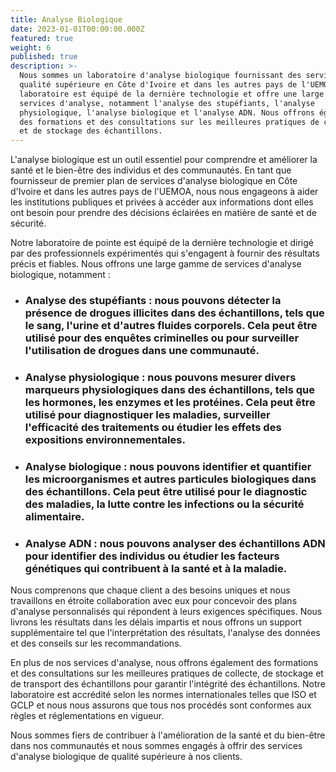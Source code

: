 ```yaml
---
title: Analyse Biologique
date: 2023-01-01T00:00:00.000Z
featured: true
weight: 6
published: true
description: >-
  Nous sommes un laboratoire d'analyse biologique fournissant des services de
  qualité supérieure en Côte d'Ivoire et dans les autres pays de l'UEMOA. Notre
  laboratoire est équipé de la dernière technologie et offre une large gamme de
  services d'analyse, notamment l'analyse des stupéfiants, l'analyse
  physiologique, l'analyse biologique et l'analyse ADN. Nous offrons également
  des formations et des consultations sur les meilleures pratiques de collecte
  et de stockage des échantillons.
---
```

L'analyse biologique est un outil essentiel pour comprendre et améliorer la santé et le bien-être des individus et des communautés. En tant que fournisseur de premier plan de services d'analyse biologique en Côte d'Ivoire et dans les autres pays de l'UEMOA, nous nous engageons à aider les institutions publiques et privées à accéder aux informations dont elles ont besoin pour prendre des décisions éclairées en matière de santé et de sécurité.

Notre laboratoire de pointe est équipé de la dernière technologie et dirigé par des professionnels expérimentés qui s'engagent à fournir des résultats précis et fiables. Nous offrons une large gamme de services d'analyse biologique, notamment :

- ### Analyse des stupéfiants : nous pouvons détecter la présence de drogues illicites dans des échantillons, tels que le sang, l'urine et d'autres fluides corporels. Cela peut être utilisé pour des enquêtes criminelles ou pour surveiller l'utilisation de drogues dans une communauté.

- ### Analyse physiologique : nous pouvons mesurer divers marqueurs physiologiques dans des échantillons, tels que les hormones, les enzymes et les protéines. Cela peut être utilisé pour diagnostiquer les maladies, surveiller l'efficacité des traitements ou étudier les effets des expositions environnementales.

- ### Analyse biologique : nous pouvons identifier et quantifier les microorganismes et autres particules biologiques dans des échantillons. Cela peut être utilisé pour le diagnostic des maladies, la lutte contre les infections ou la sécurité alimentaire.

- ### Analyse ADN : nous pouvons analyser des échantillons ADN pour identifier des individus ou étudier les facteurs génétiques qui contribuent à la santé et à la maladie.


Nous comprenons que chaque client a des besoins uniques et nous travaillons en étroite collaboration avec eux pour concevoir des plans d'analyse personnalisés qui répondent à leurs exigences spécifiques. Nous livrons les résultats dans les délais impartis et nous offrons un support supplémentaire tel que l'interprétation des résultats, l'analyse des données et des conseils sur les recommandations.

En plus de nos services d'analyse, nous offrons également des formations et des consultations sur les meilleures pratiques de collecte, de stockage et de transport des échantillons pour garantir l'intégrité des échantillons. Notre laboratoire est accrédité selon les normes internationales telles que ISO et GCLP et nous nous assurons que tous nos procédés sont conformes aux règles et réglementations en vigueur.

Nous sommes fiers de contribuer à l'amélioration de la santé et du bien-être dans nos communautés et nous sommes engagés à offrir des services d'analyse biologique de qualité supérieure à nos clients.
